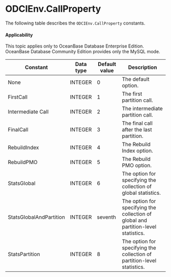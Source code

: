 ODCIEnv.CallProperty
=========================================

The following table describes the `ODCIEnv.CallProperty` constants.


<main id="notice" >
    <h4>Applicability</h4>
    <p>This topic applies only to OceanBase Database Enterprise Edition. OceanBase Database Community Edition provides only the MySQL mode. </p>
  </main>


| Constant | Data type | Default value | Description |
|-------------------------|---------|-----|--------------------|
| None | INTEGER | 0 | The default option. |
| FirstCall | INTEGER | 1 | The first partition call. |
| Intermediate Call | INTEGER | 2 | The intermediate partition call. |
| FinalCall | INTEGER | 3 | The final call after the last partition. |
| RebuildIndex | INTEGER | 4 | The Rebuild Index option. |
| RebuildPMO | INTEGER | 5 | The Rebuild PMO option. |
| StatsGlobal | INTEGER | 6 | The option for specifying the collection of global statistics. |
| StatsGlobalAndPartition | INTEGER | seventh  | The option for specifying the collection of global and partition-level statistics. |
| StatsPartition | INTEGER | 8 | The option for specifying the collection of partition-level statistics. |




